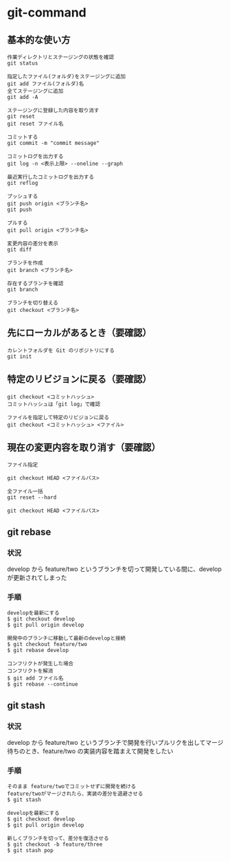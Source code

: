 # git-command

## 基本的な使い方

```
作業ディレクトリとステージングの状態を確認
git status
```

```
指定したファイル(フォルダ)をステージングに追加
git add ファイル(フォルダ)名
全てステージングに追加
git add -A
```

```
ステージングに登録した内容を取り消す
git reset
git reset ファイル名
```

```
コミットする
git commit -m "commit message"
```

```
コミットログを出力する
git log -n <表示上限> --oneline --graph
```

```
最近実行したコミットログを出力する
git reflog
```

```
プッシュする
git push origin <ブランチ名>
git push
```

```
プルする
git pull origin <ブランチ名>
```

```
変更内容の差分を表示
git diff
```

```
ブランチを作成
git branch <ブランチ名>
```

```
存在するブランチを確認
git branch
```

```
ブランチを切り替える
git checkout <ブランチ名>
```

## 先にローカルがあるとき（要確認）

```
カレントフォルダを Git のリポジトリにする
git init
```

## 特定のリビジョンに戻る（要確認）

```
git checkout <コミットハッシュ>
コミットハッシュは「git log」で確認
```

```
ファイルを指定して特定のリビジョンに戻る
git checkout <コミットハッシュ> <ファイル>
```

## 現在の変更内容を取り消す（要確認）

```
ファイル指定

git checkout HEAD <ファイルパス>
```

```
全ファイル一括
git reset --hard
```

```
git checkout HEAD <ファイルパス>
```

## git rebase
### 状況
develop から feature/two というブランチを切って開発している間に、develop が更新されてしまった

### 手順

```
developを最新にする
$ git checkout develop
$ git pull origin develop
```

```
開発中のブランチに移動して最新のdevelopと接続
$ git checkout feature/two
$ git rebase develop
```

```
コンフリクトが発生した場合
コンフリクトを解消
$ git add ファイル名
$ git rebase --continue
```

## git stash
### 状況
develop から feature/two というブランチで開発を行いプルリクを出してマージ待ちのとき、feature/two の実装内容を踏まえて開発をしたい

### 手順

```
そのまま feature/twoでコミットせずに開発を続ける
feature/twoがマージされたら、実装の差分を退避させる
$ git stash
```

```
developを最新にする
$ git checkout develop
$ git pull origin develop
```

```
新しくブランチを切って、差分を復活させる
$ git checkout -b feature/three
$ git stash pop
```
